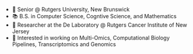 - 🔭 Senior @ Rutgers University, New Brunswick
- 📚 B.S. in Computer Science, Cogntive Science, and Mathematics
- 🌱 Researcher at the De Laboratory @ Rutgers Cancer Institute of New Jersey
- 🤔 Interested in working on Multi-Omics, Computational Biology Pipelines, Transcriptomics and Genomics


